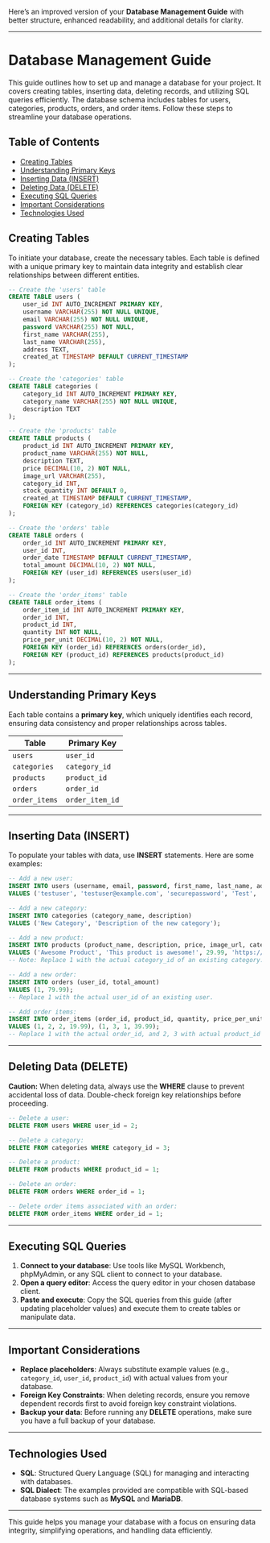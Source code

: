 Here’s an improved version of your **Database Management Guide** with better structure, enhanced readability, and additional details for clarity.

---

# **Database Management Guide**

This guide outlines how to set up and manage a database for your project. It covers creating tables, inserting data, deleting records, and utilizing SQL queries efficiently. The database schema includes tables for users, categories, products, orders, and order items. Follow these steps to streamline your database operations.

## **Table of Contents**

- [Creating Tables](#creating-tables)
- [Understanding Primary Keys](#primary-keys)
- [Inserting Data (INSERT)](#adding-data-insert)
- [Deleting Data (DELETE)](#deleting-data-delete)
- [Executing SQL Queries](#using-the-queries)
- [Important Considerations](#important-notes)
- [Technologies Used](#technologies-used)

## **Creating Tables**

To initiate your database, create the necessary tables. Each table is defined with a unique primary key to maintain data integrity and establish clear relationships between different entities.

```sql
-- Create the 'users' table
CREATE TABLE users (
    user_id INT AUTO_INCREMENT PRIMARY KEY,
    username VARCHAR(255) NOT NULL UNIQUE,
    email VARCHAR(255) NOT NULL UNIQUE,
    password VARCHAR(255) NOT NULL,
    first_name VARCHAR(255),
    last_name VARCHAR(255),
    address TEXT,
    created_at TIMESTAMP DEFAULT CURRENT_TIMESTAMP
);

-- Create the 'categories' table
CREATE TABLE categories (
    category_id INT AUTO_INCREMENT PRIMARY KEY,
    category_name VARCHAR(255) NOT NULL UNIQUE,
    description TEXT
);

-- Create the 'products' table
CREATE TABLE products (
    product_id INT AUTO_INCREMENT PRIMARY KEY,
    product_name VARCHAR(255) NOT NULL,
    description TEXT,
    price DECIMAL(10, 2) NOT NULL,
    image_url VARCHAR(255),
    category_id INT,
    stock_quantity INT DEFAULT 0,
    created_at TIMESTAMP DEFAULT CURRENT_TIMESTAMP,
    FOREIGN KEY (category_id) REFERENCES categories(category_id)
);

-- Create the 'orders' table
CREATE TABLE orders (
    order_id INT AUTO_INCREMENT PRIMARY KEY,
    user_id INT,
    order_date TIMESTAMP DEFAULT CURRENT_TIMESTAMP,
    total_amount DECIMAL(10, 2) NOT NULL,
    FOREIGN KEY (user_id) REFERENCES users(user_id)
);

-- Create the 'order_items' table
CREATE TABLE order_items (
    order_item_id INT AUTO_INCREMENT PRIMARY KEY,
    order_id INT,
    product_id INT,
    quantity INT NOT NULL,
    price_per_unit DECIMAL(10, 2) NOT NULL,
    FOREIGN KEY (order_id) REFERENCES orders(order_id),
    FOREIGN KEY (product_id) REFERENCES products(product_id)
);
```

---

## **Understanding Primary Keys**

Each table contains a **primary key**, which uniquely identifies each record, ensuring data consistency and proper relationships across tables.

| **Table**      | **Primary Key**    |
|----------------|--------------------|
| `users`        | `user_id`          |
| `categories`   | `category_id`       |
| `products`     | `product_id`        |
| `orders`       | `order_id`          |
| `order_items`  | `order_item_id`     |

---

## **Inserting Data (INSERT)**

To populate your tables with data, use **INSERT** statements. Here are some examples:

```sql
-- Add a new user:
INSERT INTO users (username, email, password, first_name, last_name, address) 
VALUES ('testuser', 'testuser@example.com', 'securepassword', 'Test', 'User', '123 Test St');

-- Add a new category:
INSERT INTO categories (category_name, description) 
VALUES ('New Category', 'Description of the new category');

-- Add a new product:
INSERT INTO products (product_name, description, price, image_url, category_id, stock_quantity) 
VALUES ('Awesome Product', 'This product is awesome!', 29.99, 'https://example.com/image.jpg', 1, 10);
-- Note: Replace 1 with the actual category_id of an existing category.

-- Add a new order:
INSERT INTO orders (user_id, total_amount) 
VALUES (1, 79.99); 
-- Replace 1 with the actual user_id of an existing user.

-- Add order items:
INSERT INTO order_items (order_id, product_id, quantity, price_per_unit) 
VALUES (1, 2, 2, 19.99), (1, 3, 1, 39.99);
-- Replace 1 with the actual order_id, and 2, 3 with actual product_id values.
```

---

## **Deleting Data (DELETE)**

**Caution:** When deleting data, always use the **WHERE** clause to prevent accidental loss of data. Double-check foreign key relationships before proceeding.

```sql
-- Delete a user:
DELETE FROM users WHERE user_id = 2;

-- Delete a category:
DELETE FROM categories WHERE category_id = 3;

-- Delete a product:
DELETE FROM products WHERE product_id = 1;

-- Delete an order:
DELETE FROM orders WHERE order_id = 1;

-- Delete order items associated with an order:
DELETE FROM order_items WHERE order_id = 1;
```

---

## **Executing SQL Queries**

1. **Connect to your database**: Use tools like MySQL Workbench, phpMyAdmin, or any SQL client to connect to your database.
2. **Open a query editor**: Access the query editor in your chosen database client.
3. **Paste and execute**: Copy the SQL queries from this guide (after updating placeholder values) and execute them to create tables or manipulate data.

---

## **Important Considerations**

- **Replace placeholders**: Always substitute example values (e.g., `category_id`, `user_id`, `product_id`) with actual values from your database.
- **Foreign Key Constraints**: When deleting records, ensure you remove dependent records first to avoid foreign key constraint violations.
- **Backup your data**: Before running any **DELETE** operations, make sure you have a full backup of your database.

---

## **Technologies Used**

- **SQL**: Structured Query Language (SQL) for managing and interacting with databases.
- **SQL Dialect**: The examples provided are compatible with SQL-based database systems such as **MySQL** and **MariaDB**.

---

This guide helps you manage your database with a focus on ensuring data integrity, simplifying operations, and handling data efficiently.
